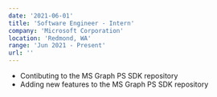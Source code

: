 ```yaml
---
date: '2021-06-01'
title: 'Software Engineer - Intern'
company: 'Microsoft Corporation'
location: 'Redmond, WA'
range: 'Jun 2021 - Present'
url: ''
---
```


- Contibuting to the MS Graph PS SDK repository
- Adding new features to the MS Graph PS SDK repository